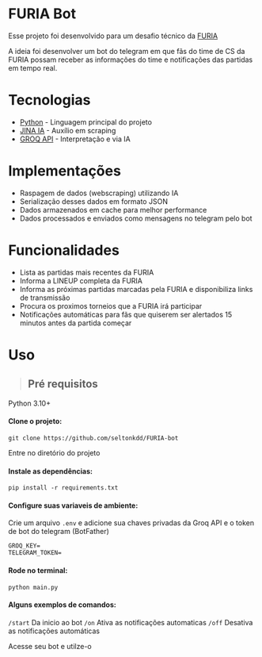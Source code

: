 # FURIA Bot

Esse projeto foi desenvolvido para um desafio técnico da [FURIA](https://www.furia.gg)

A ideia foi desenvolver um bot do telegram em que fãs do time de CS da FURIA possam receber as informações do time e notificações das partidas em tempo real.

# Tecnologias

- [Python](https://www.python.org) - Linguagem principal do projeto
- [JINA IA](https://jina.ai) - Auxílio em scraping
- [GROQ API](https://console.groq.com/home) - Interpretação e via IA

# Implementações

- Raspagem de dados (webscraping) utilizando IA
- Serialização desses dados em formato JSON
- Dados armazenados em cache para melhor performance
- Dados processados e enviados como mensagens no telegram pelo bot

# Funcionalidades

- Lista as partidas mais recentes da FURIA
- Informa a LINEUP completa da FURIA
- Informa as próximas partidas marcadas pela FURIA e disponibiliza links de transmissão
- Procura os proximos torneios que a FURIA irá participar
- Notificações automáticas para fãs que quiserem ser alertados 15 minutos antes da partida começar

# Uso

> ## Pré requisitos

Python 3.10+

#### Clone o projeto:

    git clone https://github.com/seltonkdd/FURIA-bot

Entre no diretório do projeto

#### Instale as dependências:

    pip install -r requirements.txt

#### Configure suas variaveis de ambiente:

Crie um arquivo `.env` e adicione sua chaves privadas da Groq API e o token de bot do telegram (BotFather)

    GROQ_KEY=
    TELEGRAM_TOKEN=

#### Rode no terminal:

    python main.py

#### Alguns exemplos de comandos:
`/start` Da inicio ao bot
`/on` Ativa as notificações automaticas
`/off` Desativa as notificações automáticas

Acesse seu bot e utilze-o
